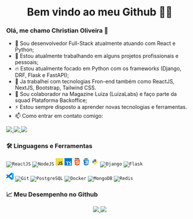 <h1 align="center"> 
	Bem vindo ao meu Github 🚀🎉
</h1>

### Olá, me chamo Christian Oliveira 👋
<!--
**Christian-Oliveira/Christian-Oliveira** is a ✨ _special_ ✨ repository because its `README.md` (this file) appears on your GitHub profile.
-->
- 🌱 Sou desenvolvedor Full-Stack atualmente atuando com React e Python;
- 🔭 Estou atualmente trabalhando em alguns projetos profissionais e pessoais;
- 🔥 Estou atualmente focado em Python com os frameworks (Django, DRF, Flask e FastAPI);
- 🎨 Ja trabalhei com tecnologias Fron-end também como ReactJS, NextJS, Bootstrap, Tailwind CSS.
- 👯 Sou colaborador na Magazine Luiza (LuizaLabs) e faço parte da squad Plataforma Backoffice;
- ⚡️ Estou sempre disposto a aprender novas tecnologias e ferramentas.
- 📫 Como entrar em contato comigo:
<p>
  <a href="https://www.linkedin.com/in/christian-d-oliveira/" alt="Linkedin" target="_blank">
     <img src="https://img.shields.io/badge/-Linkedin-0e76a8?style=for-the-badge&logo=Linkedin&logoColor=white&link=https://www.linkedin.com/in/iuricode" />
  </a>
  
  <a href="https://www.instagram.com/krystian.oliveira/" alt="Instagram" target="_blank">
     <img src="https://img.shields.io/badge/-Instagram-DF0174?style=for-the-badge&logo=instagram&logoColor=white&link=https://www.instagram.com/iuricoding/"/>
  </a>
  
  <a href = "mailto:christianoliveirati@gmail.com">
     <img src="https://img.shields.io/badge/-Gmail-%23333?style=for-the-badge&logo=gmail&logoColor=white" target="_blank">
  </a>
</p>

### 🛠️ Linguagens e Ferramentas  

<code><img height="20" src="https://static-00.iconduck.com/assets.00/react-original-wordmark-icon-840x1024-vhmauxp6.png" alt="ReactJS"></code>
<code><img height="20" src="https://seeklogo.com/images/N/nodejs-logo-FBE122E377-seeklogo.com.png" alt="NodeJS"></code>
<code><img height="20" src="https://raw.githubusercontent.com/github/explore/80688e429a7d4ef2fca1e82350fe8e3517d3494d/topics/javascript/javascript.png" alt="Javascript"></code>
<code><img height="20" src="https://raw.githubusercontent.com/github/explore/80688e429a7d4ef2fca1e82350fe8e3517d3494d/topics/typescript/typescript.png" alt="Typescript"></code>
<code><img height="20" src="https://raw.githubusercontent.com/github/explore/80688e429a7d4ef2fca1e82350fe8e3517d3494d/topics/html/html.png" alt="HTML"></code>
<code><img height="20" src="https://raw.githubusercontent.com/github/explore/80688e429a7d4ef2fca1e82350fe8e3517d3494d/topics/css/css.png" alt="CSS"></code>
<code><img height="20" src="https://raw.githubusercontent.com/github/explore/80688e429a7d4ef2fca1e82350fe8e3517d3494d/topics/python/python.png" alt="Python"></code>
<code><img height="20" src="https://www.justinszczurowski.com/images/skills/django.png" alt="Django"></code>
<code><img height="20" src="https://encrypted-tbn0.gstatic.com/images?q=tbn:ANd9GcQPf6PbjNytJyLkP6646m-ACWS0hV5W-PzLWgJbcL0GH8H0eM9glQfReCbRJRRn9jI7WzM&usqp=CAU" alt="Flask"></code>

<code><img height="20" src="https://raw.githubusercontent.com/github/explore/80688e429a7d4ef2fca1e82350fe8e3517d3494d/topics/visual-studio-code/visual-studio-code.png" alt="VSCode"></code>
<code><img height="20" src="https://3.bp.blogspot.com/-xhNpNJJyQhk/XIe4GY78RQI/AAAAAAAAItc/ouueFUj2Hqo5dntmnKqEaBJR4KQ4Q2K3ACK4BGAYYCw/s1600/logo%2Bgit%2Bicon.png" alt="Git"></code>
<code><img height="20" src="https://upload.wikimedia.org/wikipedia/commons/thumb/2/29/Postgresql_elephant.svg/1200px-Postgresql_elephant.svg.png" alt="PostgreSQL"></code>
<code><img height="20" src="https://static-00.iconduck.com/assets.00/docker-icon-512x438-ga1hb37h.png" alt="Docker"></code>
<code><img height="20" src="https://devstickers.com/assets/img/pro/y3fb.png" alt="MongoDB"></code>
<code><img height="20" src="https://cdn.iconscout.com/icon/free/png-512/redis-3-1175053.png" alt="Redis"></code>

### 📈 Meu Desempenho no Github

<div align="center">
  <a href="https://github.com/Christian-Oliveira">
  <img height="180em" src="https://github-readme-stats.vercel.app/api?username=Christian-Oliveira&show_icons=true&theme=dracula&include_all_commits=true&count_private=true"/>
  <img height="180em" src="https://github-readme-stats.vercel.app/api/top-langs/?username=Christian-Oliveira&layout=compact&langs_count=7&theme=dracula"/>
</div>

